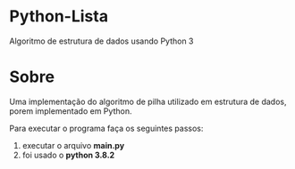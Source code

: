 # Python-Lista

Algoritmo de estrutura de dados usando Python 3

# Sobre

Uma implementação do algoritmo de pilha utilizado em estrutura de dados, porem implementado em Python.

Para executar o programa faça os seguintes passos:

1. executar o arquivo **main.py**
2. foi usado o **python 3.8.2**
